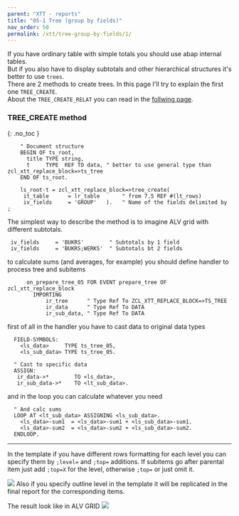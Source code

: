 ```yaml
---
parent: "XTT - reports"
title: "05-1 Tree (group by fields)"
nav_order: 50
permalink: /xtt/tree-group-by-fields/1/
---
```


If you have ordinary table with simple totals you should use abap internal tables.<br/>
But if you also have to display subtotals and other hierarchical structures it's better to use `trees`.<br/>
There are 2 methods to create trees. In this page I'll try to explain the first one `TREE_CREATE`.<br/>
About the `TREE_CREATE_RELAT` you can read in the [follwing page](../tree-group-by-field-relations/4/).

### TREE_CREATE method
{: .no_toc }

```abap
    " Document structure
    BEGIN OF ts_root,
      title TYPE string,
      t     TYPE  REF TO data, " better to use general type than zcl_xtt_replace_block=>ts_tree
    END OF ts_root.

    ls_root-t = zcl_xtt_replace_block=>tree_create(
     it_table      = lr_table       " from 7.5 REF #(lt_rows)
     iv_fields     = 'GROUP'   ).   " Name of the fields delimited by ;
```
The simplest way to describe the method is to imagine ALV grid with different subtotals.
```abap
 iv_fields     = 'BUKRS'        " Subtotals by 1 field
 iv_fields     = 'BUKRS;WERKS'  " Subtotals bt 2 fields
```

to calculate sums (and averages, for example) you should define handler to process tree and subitems
```abap
      on_prepare_tree_05 FOR EVENT prepare_tree OF zcl_xtt_replace_block
        IMPORTING
            ir_tree      " Type Ref To ZCL_XTT_REPLACE_BLOCK=>TS_TREE
            ir_data      " Type Ref To DATA
            ir_sub_data, " Type Ref To DATA
```
first of all in the handler you have to cast data to original data types
```abap
  FIELD-SYMBOLS:
    <ls_data>     TYPE ts_tree_05,
    <ls_sub_data> TYPE ts_tree_05.

  " Cast to specific data
  ASSIGN:
   ir_data->*        TO <ls_data>,
   ir_sub_data->*    TO <lt_sub_data>.
```
and in the loop you can calculate whatever you need
```abap
  " And calc sums
  LOOP AT <lt_sub_data> ASSIGNING <ls_sub_data>.
    <ls_data>-sum1  = <ls_data>-sum1 + <ls_sub_data>-sum1.
    <ls_data>-sum2  = <ls_data>-sum2 + <ls_sub_data>-sum2.
  ENDLOOP.
```

***
In the template if you have different rows formatting for each level you can specify them by `;level=` and `;top=` additions.
If subitems go after parental item just add `;top=X` for the level, otherwise `;top=` or just omit it.

![](https://raw.githubusercontent.com/wiki/bizhuka/xtt/img/tree_01.png)
Also if you specify outline level in the template it will be replicated in the final report for the corresponding items.

The result look like in ALV GRID
![](https://raw.githubusercontent.com/wiki/bizhuka/xtt/img/tree_02.png)
